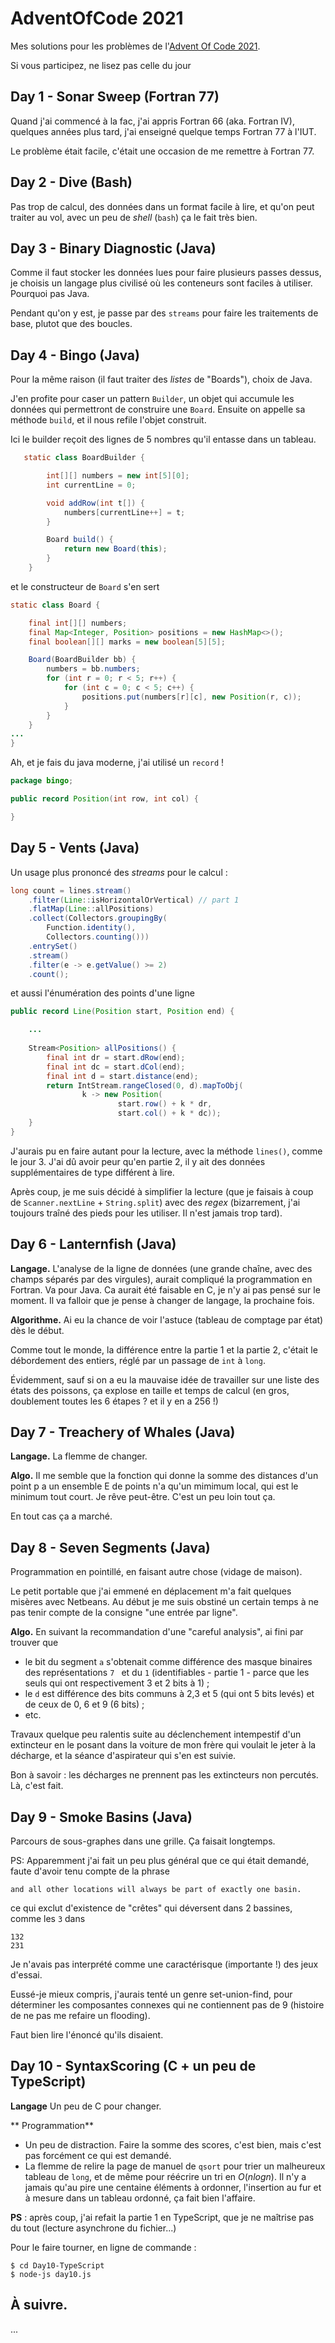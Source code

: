 # AdventOfCode 2021

Mes solutions pour les problèmes de l'[Advent Of Code 2021](https://adventofcode.com/).

Si vous participez, ne lisez pas celle du jour

## Day 1 - Sonar Sweep (Fortran 77)

Quand j'ai commencé à la fac, j'ai appris Fortran 66 (aka. Fortran
IV), quelques années plus tard, j'ai enseigné quelque temps Fortran 77
à l'IUT.

Le problème était facile, c'était une occasion de me remettre à
Fortran 77.


## Day 2 - Dive (Bash)

Pas trop de calcul, des données dans un format facile à lire, et qu'on
peut traiter au vol, avec un peu de *shell* (`bash`) ça le fait très bien.

## Day 3 - Binary Diagnostic (Java)

Comme il faut stocker les données lues pour faire plusieurs passes
dessus, je choisis un langage plus civilisé où les conteneurs sont
faciles à utiliser.  Pourquoi pas Java.

Pendant qu'on y est, je passe par des `streams` pour faire les traitements
de base, plutot que des boucles.

## Day 4 - Bingo (Java)

Pour la même raison (il faut traiter des *listes* de "Boards"), choix
de Java.

J'en profite pour caser un pattern `Builder`, un objet qui accumule
les données qui permettront de construire une `Board`. Ensuite on 
appelle sa méthode `build`, et il nous refile l'objet construit.

Ici le builder reçoit des lignes de 5 nombres qu'il entasse dans un tableau.

~~~java
   static class BoardBuilder {

        int[][] numbers = new int[5][0];
        int currentLine = 0;

        void addRow(int t[]) {
            numbers[currentLine++] = t;
        }

        Board build() {
            return new Board(this);
        }
    }
~~~

et le constructeur de `Board` s'en sert

~~~java
static class Board {

	final int[][] numbers;
	final Map<Integer, Position> positions = new HashMap<>();
	final boolean[][] marks = new boolean[5][5];

	Board(BoardBuilder bb) {
		numbers = bb.numbers;
		for (int r = 0; r < 5; r++) {
			for (int c = 0; c < 5; c++) {
				positions.put(numbers[r][c], new Position(r, c));
			}
		}
	}
...
}
~~~

Ah, et je fais du java moderne, j'ai utilisé un `record` !

~~~java
package bingo;

public record Position(int row, int col) {

}
~~~

## Day 5 - Vents (Java)

Un usage plus prononcé des *streams* pour le calcul :

~~~java
long count = lines.stream()
	.filter(Line::isHorizontalOrVertical) // part 1
	.flatMap(Line::allPositions)
	.collect(Collectors.groupingBy(
		Function.identity(),
		Collectors.counting()))
	.entrySet()
	.stream()
	.filter(e -> e.getValue() >= 2)
	.count();
~~~

et aussi l'énumération des points d'une ligne

~~~java
public record Line(Position start, Position end) {

    ...
	
    Stream<Position> allPositions() {
        final int dr = start.dRow(end);
        final int dc = start.dCol(end);
        final int d = start.distance(end);
        return IntStream.rangeClosed(0, d).mapToObj(
                k -> new Position(
						start.row() + k * dr,
						start.col() + k * dc));
    }
}
~~~


J'aurais pu en faire autant pour la lecture, avec la méthode
`lines()`, comme le jour 3. J'ai dû avoir peur qu'en partie 2, il y
ait des données supplémentaires de type différent à lire.

Après coup, je me suis décidé à simplifier la lecture (que je faisais
à coup de `Scanner.nextLine` + `String.split`) avec des *regex* (bizarrement, 
j'ai toujours traîné des pieds pour les utiliser. Il n'est jamais trop tard).


## Day 6 - Lanternfish (Java)

**Langage.** L'analyse de la ligne de données (une grande chaîne, avec
des champs séparés par des virgules), aurait compliqué la
programmation en Fortran.  Va pour Java. Ca aurait été faisable en C,
je n'y ai pas pensé sur le moment.  Il va falloir que je pense à
changer de langage, la prochaine fois.

**Algorithme.** Ai eu la chance de voir l'astuce (tableau de comptage
par état) dès le début.

Comme tout le monde, la différence entre la partie 1 et la partie 2,
c'était le débordement des entiers, réglé par un passage de `int` à `long`.

Évidemment, sauf si on a eu la mauvaise idée de travailler sur une
liste des états des poissons, ça explose en taille et temps de calcul
(en gros, doublement toutes les 6 étapes ? et il y en a 256 !)


## Day 7 - Treachery of Whales (Java)

**Langage.** La flemme de changer.

**Algo.** Il me semble que la fonction qui donne la somme des
distances d'un point p a un ensemble E de points n'a qu'un mimimum
local, qui est le minimum tout court. Je rêve peut-être. C'est un peu
loin tout ça.

En tout cas ça a marché.

## Day 8 - Seven Segments (Java)

Programmation en pointillé, en faisant autre chose (vidage de maison).

Le petit portable que j'ai emmené en déplacement m'a fait quelques
misères avec Netbeans. Au début je me suis obstiné
un certain temps à ne pas tenir compte de la consigne "une entrée par ligne".

**Algo.** En suivant la recommandation d'une "careful analysis", ai fini
par trouver que 

- le bit du segment `a` s'obtenait comme différence des masque
binaires des représentations `7 ` et du `1` (identifiables - partie
1 - parce que les seuls qui ont respectivement 3 et 2 bits à 1) ;
- le `d` est différence des bits communs à 2,3 et 5
(qui ont 5 bits levés) et de ceux de 0, 6 et 9 (6 bits) ;
- etc.

Travaux quelque peu ralentis suite au déclenchement intempestif d'un
extincteur en le posant dans la voiture de mon frère qui voulait le
jeter à la décharge, et la séance d'aspirateur qui s'en est suivie.

Bon à savoir : les décharges ne prennent pas les extincteurs non percutés.
Là, c'est fait.

## Day 9 -  Smoke Basins (Java)

Parcours de sous-graphes dans une grille. Ça faisait longtemps.

PS: Apparemment j'ai fait un peu plus général que ce qui était demandé, 
faute d'avoir tenu compte de la phrase

~~~
and all other locations will always be part of exactly one basin.
~~~

ce qui exclut d'existence de "crêtes" qui déversent dans 2 bassines,
comme les `3` dans

~~~
132
231
~~~

Je n'avais pas interprété
comme une caractérisque (importante !) des jeux d'essai.

Eussé-je mieux compris, j'aurais tenté un genre set-union-find, pour
déterminer les composantes connexes qui ne contiennent pas de 9 (histoire
de ne pas me refaire un flooding).


Faut bien lire l'énoncé qu'ils disaient.


## Day 10 - SyntaxScoring (C + un peu de TypeScript)

**Langage** Un peu de C pour changer.

** Programmation**

- Un peu de distraction. Faire la somme des scores, c'est bien, mais c'est
pas forcément ce qui est demandé.
- La flemme de relire la page de manuel de `qsort` pour trier un
malheureux tableau de `long`, et de même pour réécrire un tri en $O(n
log n)$. Il n'y a jamais qu'au pire une centaine éléments à ordonner,
l'insertion au fur et à mesure dans un tableau ordonné, ça fait bien
l'affaire.

**PS** : après coup, j'ai refait la partie 1 en TypeScript, que je ne
maîtrise pas du tout (lecture asynchrone du fichier...)

Pour le faire tourner, en ligne de commande :

~~~
$ cd Day10-TypeScript
$ node-js day10.js
~~~

##	À suivre.

...
